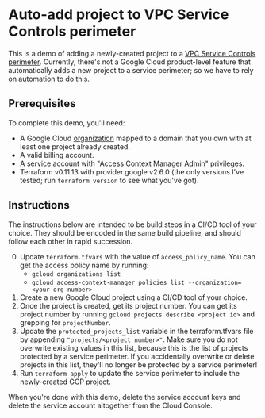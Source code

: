 # Auto-add project to VPC Service Controls perimeter

This is a demo of adding a newly-created project to a [VPC Service Controls perimeter](https://cloud.google.com/vpc-service-controls/).  Currently, there's not a Google Cloud product-level feature that automatically adds a new project to a service perimeter; so we have to rely on automation to do this.

## Prerequisites
To complete this demo, you'll need:
- A Google Cloud [organization](https://cloud.google.com/resource-manager/docs/quickstart-organizations) mapped to a domain that you own with at least one project already created.
- A valid billing account.
- A service account with "Access Context Manager Admin" privileges.  
- Terraform v0.11.13 with provider.google v2.6.0 (the only versions I've tested; run `terraform version` to see what you've got).

## Instructions

The instructions below are intended to be build steps in a CI/CD tool of your choice.  They should be encoded in the same build pipeline, and should follow each other in rapid succession.

0. Update `terraform.tfvars` with the value of `access_policy_name`.  You can get the access policy name by running:
    - `gcloud organizations list`
    - `gcloud access-context-manager policies list --organization=<your org number>` 
1. Create a new Google Cloud project using a CI/CD tool of your choice.
2. Once the project is created, get its project number.  You can get its project number by running `gcloud projects describe <project id>` and grepping for `projectNumber`.
3. Update the `protected_projects_list` variable in the terraform.tfvars file by appending `"projects/<project number>"`.  Make sure you do not overwrite existing values in this list, because this is the list of projects protected by a service perimeter.  If you accidentally overwrite or delete projects in this list, they'll no longer be protected by a service perimeter!
4. Run `terraform apply` to update the service perimeter to include the newly-created GCP project.


When you're done with this demo, delete the service account keys and delete the service account altogether from the Cloud Console.







        
        